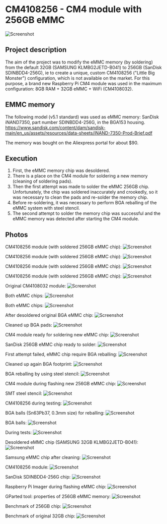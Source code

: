 # CM4108256 - CM4 module with 256GB eMMC

![Screenshot](photos/03.png)

## Project description

The aim of the project was to modify the eMMC memory (by soldering) from the default 32GB (SAMSUNG KLMBG2JETD-B041) to 256GB (SanDisk SDINBDD4-256G), ie to create a unique, custom CM4108256 ("Little Big Monster") configuration, which is not available on the market.
For this purpose, a brand new Raspberry Pi CM4 module was used in the maximum configuration: 8GB RAM + 32GB eMMC + WiFi (CM4108032).

## EMMC memory
The following model (v5.1 standard) was used as eMMC memory: SanDisk iNAND7350, part number SDINBDD4-256G, in the BGA153 housing.
https://www.sandisk.com/content/dam/sandisk-main/en_us/assets/resources/data-sheets/iNAND-7350-Prod-Brief.pdf

The memory was bought on the Aliexpress portal for about $90.

## Execution
1. First, the eMMC memory chip was desoldered.
2. There is a place on the CM4 module for soldering a new memory (cleaning of soldering pads).
2. Then the first attempt was made to solder the eMMC 256GB chip. Unfortunately, the chip was soldered inaccurately and crookedly, so it was necessary to clean the pads and re-solder the memory chip.
3. Before re-soldering, it was necessary to perform BGA reballing of the eMMC system with steel stencil.
4. The second attempt to solder the memory chip was successful and the eMMC memory was detected after starting the CM4 module.

## Photos

CM4108256 module (with soldered 256GB eMMC chip):
![Screenshot](photos/01.png)

CM4108256 module (with soldered 256GB eMMC chip):
![Screenshot](photos/02.png)

CM4108256 module (with soldered 256GB eMMC chip):
![Screenshot](photos/03.png)

CM4108256 module (with soldered 256GB eMMC chip):
![Screenshot](photos/04.png)

Original CM4108032 module:
![Screenshot](photos/05.png)

Both eMMC chips:
![Screenshot](photos/06.png)

Both eMMC chips:
![Screenshot](photos/07.png)

After desoldered original BGA eMMC chip:
![Screenshot](photos/08.png)

Cleaned up BGA pads:
![Screenshot](photos/09.png)

CM4 module ready for soldering new eMMC chip:
![Screenshot](photos/10.png)

SanDisk 256GB eMMC chip ready to solder:
![Screenshot](photos/11.png)

First attempt failed, eMMC chip require BGA reballing:
![Screenshot](photos/12.png)

Cleaned up again BGA footprint:
![Screenshot](photos/13.png)

BGA reballing by using steel stencil:
![Screenshot](photos/14.png)

CM4 module during flashing new 256GB eMMC chip:
![Screenshot](photos/15.png)

SMT steel stencil:
![Screenshot](photos/16.png)

CM4108256 during testing:
![Screenshot](photos/17.png)

BGA balls (Sn63Pb37, 0.3mm size) for reballing:
![Screenshot](photos/18.png)

BGA balls:
![Screenshot](photos/19.png)

During tests:
![Screenshot](photos/20.png)

Desoldered eMMC chip (SAMSUNG 32GB KLMBG2JETD-B041):
![Screenshot](photos/21.png)

Samsung eMMC chip after cleaning:
![Screenshot](photos/22.png)

CM4108256 module:
![Screenshot](photos/23.png)

SanDisk SDINBDD4-256G chip:
![Screenshot](photos/24.png)

Raspberry Pi Imager during flashing eMMC chip:
![Screenshot](photos/25.png)

GParted tool: properties of 256GB eMMC memory: 
![Screenshot](photos/26.png)

Benchmark of 256GB chip:
![Screenshot](photos/27.png)

Benchmark of original 32GB chip:
![Screenshot](photos/28.png)
